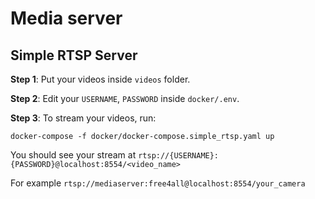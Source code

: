 # Media server

## Simple RTSP Server

**Step 1**: Put your videos inside `videos` folder.

**Step 2**: Edit your `USERNAME`, `PASSWORD` inside `docker/.env`.

**Step 3**: To stream your videos, run:
```
docker-compose -f docker/docker-compose.simple_rtsp.yaml up
```

You should see your stream at `rtsp://{USERNAME}:{PASSWORD}@localhost:8554/<video_name>`

For example `rtsp://mediaserver:free4all@localhost:8554/your_camera`
    